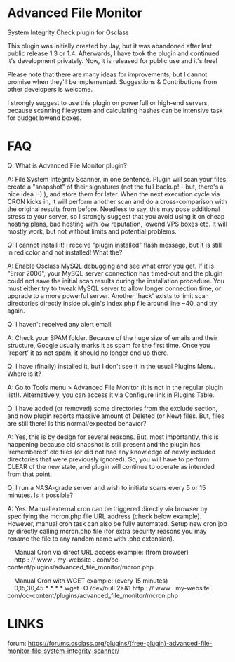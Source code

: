 # Advanced File Monitor
System Integrity Check plugin for Osclass

This plugin was initially created by Jay, but it was abandoned after last public release 1.3 or 1.4.
Afterwards, I have took the plugin and continued it's development privately. Now, it is released for public use and it's free!

Please note that there are many ideas for improvements, but I cannot promise when they'll be implemented.
Suggestions & Contributions from other developers is welcome.

I strongly suggest to use this plugin on powerfull or high-end servers, because scanning filesystem and calculating hashes can be intensive task for budget lowend boxes.

# FAQ

Q: What is Advanced File Monitor plugin?

A: File System Integrity Scanner, in one sentence. Plugin will scan your files, create a "snapshot" of their signatures (not the full backup! - but, there's a nice idea :-) ), and store them for later. When the next execution cycle via CRON kicks in, it will perform another scan and do a cross-comparison with the original results from before. Needless to say, this may pose additional stress to your server, so I strongly suggest that you avoid using it on cheap hosting plans, bad hosting with low reputation, lowend VPS boxes etc. It will mostly work, but not without limits and potential problems.

Q: I cannot install it! I receive "plugin installed" flash message, but it is still in red color and not installed! What the?

A: Enable Osclass MySQL debugging and see what error you get. If it is "Error 2006", your MySQL server connection has timed-out and the plugin could not save the initial scan results during the installation procedure. You must either try to tweak MySQL server to allow longer connection time, or upgrade to a more powerful server. Another 'hack' exists to limit scan directories directly inside plugin's index.php file around line ~40, and try again.

Q: I haven't received any alert email.

A: Check your SPAM folder. Because of the huge size of emails and their structure, Google usually marks it as spam for the first time. Once you 'report' it as not spam, it should no longer end up there.

Q: I have (finally) installed it, but I don't see it in the usual Plugins Menu. Where is it?

A: Go to Tools menu > Advanced File Monitor (it is not in the regular plugin list!). Alternatively, you can access it via Configure link in Plugins Table.

Q: I have added (or removed) some directories from the exclude section, and now plugin reports massive amount of Deleted (or New) files. But, files are still there! Is this normal/expected behavior?

A: Yes, this is by design for several reasons. But, most importantly, this is happening because old snapshot is still present and the plugin has 'remembered' old files (or did not had any knowledge of newly included directories that were previously ignored). So, you will have to perform CLEAR of the new state, and plugin will continue to operate as intended from that point.

Q: I run a NASA-grade server and wish to initiate scans every 5 or 15 minutes. Is it possible?

A: Yes. Manual external cron can be triggered directly via browser by specifying the mcron.php file URL address (check below example). However, manual cron task can also be fully automated. Setup new cron job by directly calling mcron.php file (for extra security reasons you may rename the file to any random name with .php extension).

    Manual Cron via direct URL access example: (from browser)  
    http : // www . my-website . com/oc-content/plugins/advanced_file_monitor/mcron.php  

    Manual Cron with WGET example: (every 15 minutes)  
    0,15,30,45 * * * * wget -O /dev/null 2>&1 http : // www . my-website . com/oc-content/plugins/advanced_file_monitor/mcron.php  

# LINKS

forum:
https://forums.osclass.org/plugins/(free-plugin)-advanced-file-monitor-file-system-integrity-scanner/

